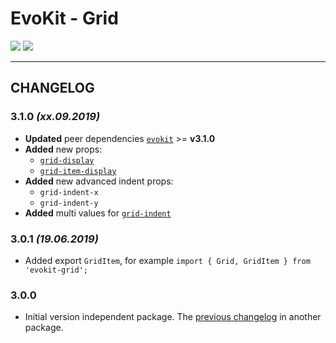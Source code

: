 [README]: /packages/evokit-grid/README.md
[evokit]: /packages/evokit/README.md

[grid-indent]: /packages/evokit-grid/?id=grid-indent
[grid-display]: /packages/evokit-grid/?id=grid-display
[grid-item-display]: /packages/evokit-grid/?id=grid-item-display

# EvoKit - Grid

[![](https://img.shields.io/npm/v/evokit-grid.svg)](https://www.npmjs.com/package/evokit-grid)
[![](https://img.shields.io/badge/page-README-42b983)][README]

---

## CHANGELOG

### 3.1.0 *(xx.09.2019)*

- **Updated** peer dependencies [`evokit`][evokit] >= **v3.1.0**
- **Added** new props:
    - [`grid-display`][grid-display]
    - [`grid-item-display`][grid-item-display]
- **Added** new advanced indent props:
    - `grid-indent-x`
    - `grid-indent-y`
- **Added** multi values for [`grid-indent`][grid-indent]

### 3.0.1 *(19.06.2019)*

- Added export `GridItem`, for example `import { Grid, GridItem } from 'evokit-grid';`

### 3.0.0

- Initial version independent package. The [previous changelog](/packages/evokit/CHANGELOG.md) in another package.
